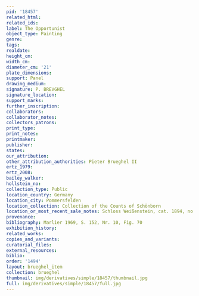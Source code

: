 ```yaml
---
pid: '18457'
related_html: 
related_ids: 
label: The Opportunist
object_type: Painting
genre: 
tags: 
realdate: 
height_cm: 
width_cm: 
diameter_cm: '21'
plate_dimensions: 
support: Panel
drawing_medium: 
signature: P. BREVGHEL
signature_location: 
support_marks: 
further_inscription: 
collaborators: 
collaborator_notes: 
collectors_patrons: 
print_type: 
print_notes: 
printmaker: 
publisher: 
states: 
our_attribution: 
other_attribution_authorities: Pieter Brueghel II
ertz_1979: 
ertz_2008: 
bailey_walker: 
hollstein_no: 
collection_type: Public
location_country: Germany
location_city: Pommersfelden
location_collection: Collection of the Counts of Schönborn
location_or_most_recent_sale_notes: Schloss Weißenstein, cat. 1894, no. 72g
provenance: 
bibliography: Marlier 1969, S. 152, Nr. 10, Fig. 70
exhibition_history: 
related_works: 
copies_and_variants: 
curatorial_files: 
external_resources: 
biblio: 
order: '1494'
layout: brueghel_item
collection: brueghel
thumbnail: img/derivatives/simple/18457/thumbnail.jpg
full: img/derivatives/simple/18457/full.jpg
---
```

